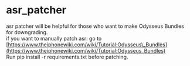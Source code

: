 # asr\_patcher
asr patcher will be helpful for those who want to make Odysseus Bundles for downgrading. <br/>
if you want to manually patch asr: go to [https://www.theiphonewiki.com/wiki/Tutorial:Odysseus\_Bundles](https://www.theiphonewiki.com/wiki/Tutorial:Odysseus_Bundles) <br/>
Run pip install -r requirements.txt before patching. <br/>
